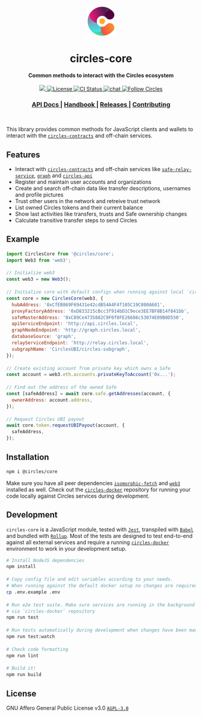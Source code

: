 <div align="center">
	<img width="80" src="https://raw.githubusercontent.com/CirclesUBI/.github/main/assets/logo.svg" />
</div>

<h1 align="center">circles-core</h1>

<div align="center">
 <strong>
   Common methods to interact with the Circles ecosystem
 </strong>
</div>

<br />

<div align="center">
  <!-- npm -->
  <a href="https://www.npmjs.com/package/@circles/core">
    <img src="https://img.shields.io/npm/v/@circles/core?style=flat-square&color=%23f14d48" height="18">
  </a>
  <!-- Licence -->
  <a href="https://github.com/CirclesUBI/circles-core/blob/main/LICENSE">
    <img src="https://img.shields.io/github/license/CirclesUBI/circles-core?style=flat-square&color=%23cc1e66" alt="License" height="18">
  </a>
  <!-- CI status -->
  <a href="https://github.com/CirclesUBI/circles-core/actions/workflows/tests.yml">
    <img src="https://img.shields.io/github/workflow/status/CirclesUBI/circles-core/Run%20tests?label=tests&style=flat-square&color=%2347cccb" alt="CI Status" height="18">
  </a>
  <!-- Discourse -->
  <a href="https://aboutcircles.com/">
    <img src="https://img.shields.io/discourse/topics?server=https%3A%2F%2Faboutcircles.com%2F&style=flat-square&color=%23faad26" alt="chat" height="18"/>
  </a>
  <!-- Twitter -->
  <a href="https://twitter.com/CirclesUBI">
    <img src="https://img.shields.io/twitter/follow/circlesubi.svg?label=twitter&style=flat-square&color=%23f14d48" alt="Follow Circles" height="18">
  </a>
</div>

<div align="center">
  <h3>
    <a href="https://circlesubi.github.io/circles-core/">
      API Docs
    </a>
    <span> | </span>
    <a href="https://handbook.joincircles.net">
      Handbook
    </a>
    <span> | </span>
    <a href="https://github.com/CirclesUBI/circles-core/releases">
      Releases
    </a>
    <span> | </span>
    <a href="https://github.com/CirclesUBI/.github/blob/main/CONTRIBUTING.md">
      Contributing
    </a>
  </h3>
</div>

<br/>

This library provides common methods for JavaScript clients and wallets to interact with the [`circles-contracts`] and off-chain services.

[`circles-contracts`]: https://github.com/CirclesUBI/circles-contracts

## Features

- Interact with [`circles-contracts`] and off-chain services like [`safe-relay-service`], [`graph`] and [`circles-api`]
- Register and maintain user accounts and organizations
- Create and search off-chain data like transfer descriptions, usernames and profile pictures
- Trust other users in the network and retreive trust network
- List owned Circles tokens and their current balance
- Show last activities like transfers, trusts and Safe ownership changes
- Calculate transitive transfer steps to send Circles

[`safe-relay-service`]: https://github.com/CirclesUBI/safe-relay-service
[`graph`]: https://thegraph.com/explorer/subgraph/circlesubi/circles
[`circles-api`]: https://github.com/CirclesUBI/circles-api

## Example

```js
import CirclesCore from '@circles/core';
import Web3 from 'web3';

// Initialize web3
const web3 = new Web3();

// Initialize core with default configs when running against local `circles-docker` setup
const core = new CirclesCore(web3, {
  hubAddress: '0xCfEB869F69431e42cdB54A4F4f105C19C080A601',
  proxyFactoryAddress: '0xD833215cBcc3f914bD1C9ece3EE7BF8B14f841bb',
  safeMasterAddress: '0xC89Ce4735882C9F0f0FE26686c53074E09B0D550',
  apiServiceEndpoint: 'http://api.circles.local',
  graphNodeEndpoint: 'http://graph.circles.local',
  databaseSource: 'graph',
  relayServiceEndpoint: 'http://relay.circles.local',
  subgraphName: 'CirclesUBI/circles-subgraph',
});

// Create existing account from private key which owns a Safe
const account = web3.eth.accounts.privateKeyToAccount('0x...');

// Find out the address of the owned Safe
const [safeAddress] = await core.safe.getAddresses(account, {
  ownerAddress: account.address,
});

// Request Circles UBI payout
await core.token.requestUBIPayout(account, {
  safeAddress,
});
```

## Installation

```bash
npm i @circles/core
```

Make sure you have all peer dependencies [`isomorphic-fetch`] and [`web3`] installed as well. Check out the [`circles-docker`] repository for running your code locally against Circles services during development.

[`isomorphic-fetch`]: https://www.npmjs.com/package/isomorphic-fetch
[`web3`]: https://www.npmjs.com/package/web3

## Development

`circles-core` is a JavaScript module, tested with [`Jest`], transpiled with [`Babel`] and bundled with [`Rollup`]. Most of the tests are designed to test end-to-end against all external services and require a running [`circles-docker`] environment to work in your development setup.

```bash
# Install NodeJS dependencies
npm install

# Copy config file and edit variables according to your needs.
# When running against the default docker setup no changes are required here
cp .env.example .env

# Run e2e test suite. Make sure services are running in the background
# via `circles-docker` repository
npm run test

# Run tests automatically during development when changes have been made
npm run test:watch

# Check code formatting
npm run lint

# Build it!
npm run build
```

[`jest`]: https://jestjs.io
[`babel`]: https://babeljs.io
[`rollup`]: https://rollupjs.org
[`circles-docker`]: https://github.com/CirclesUBI/circles-docker

## License

GNU Affero General Public License v3.0 [`AGPL-3.0`]

[`agpl-3.0`]: https://github.com/CirclesUBI/circles-core/blob/main/LICENSE
